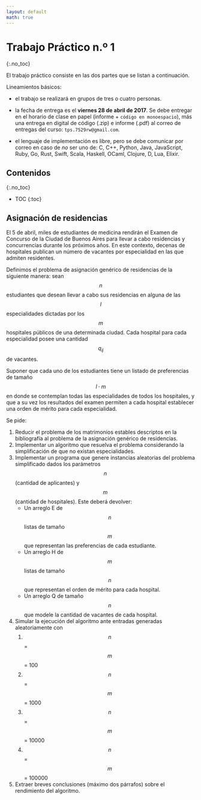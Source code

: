 ```yaml
---
layout: default
math: true
---
```


Trabajo Práctico n.º 1
======================
{:.no_toc}

El trabajo práctico consiste en las dos partes que se listan a continuación.

Lineamientos básicos:

  - el trabajo se realizará en grupos de tres o cuatro personas.

  - la fecha de entrega es el **viernes 28 de abril de 2017**. Se debe entregar en el horario de clase en papel (informe + `código en monoespacio`), más una entrega en digital de código (.zip) e informe (.pdf) al correo de entregas del curso: `tps.7529rw@gmail.com`.

  - el lenguaje de implementación es libre, pero se debe comunicar por correo en caso de _no_ ser uno de: C, C++, Python, Java, JavaScript, Ruby, Go, Rust, Swift, Scala, Haskell, OCaml, Clojure, D, Lua, Elixir.


## Contenidos
{:.no_toc}

* TOC
{:toc}

## Asignación de residencias

El 5 de abril, miles de estudiantes de medicina rendirán el Examen de Concurso de la Ciudad de Buenos Aires
para llevar a cabo residencias y concurrencias durante los próximos años. En este contexto, decenas de hospitales
publican un número de vacantes por especialidad en las que admiten residentes.

Definimos el problema de asignación genérico de residencias de la siguiente manera: sean $$n$$ estudiantes que desean llevar
a cabo sus residencias en alguna de las $$l$$ especialidades dictadas por los $$m$$ hospitales públicos de una determinada ciudad.
Cada hospital para cada especialidad posee una cantidad $$q_{ij}$$ de vacantes.

Suponer que cada uno de los estudiantes tiene un listado de preferencias de tamaño $$l \cdot m$$ en donde se contemplan todas las
especialidades de todos los hospitales, y que a su vez los resultados del examen permiten a cada hospital establecer una
orden de mérito para cada especialidad.

Se pide:

1. Reducir el problema de los matrimonios estables descriptos en la bibliografía al problema de la asignación genérico de residencias.
2. Implementar un algoritmo que resuelva el problema considerando la simplificación de que no existan especialidades.
3. Implementar un programa que genere instancias aleatorias del problema simplificado dados los parámetros $$n$$
   (cantidad de aplicantes) y $$m$$ (cantidad de hospitales).
     Este deberá devolver:
      - Un arreglo E de $$n$$ listas de tamaño $$m$$ que representan las preferencias de cada estudiante.
      - Un arreglo H de $$m$$ listas de tamaño $$n$$ que representan el orden de mérito para cada hospital.
      - Un arreglo Q de tamaño $$n$$ que modele la cantidad de vacantes de cada hospital.
4. Simular la ejecución del algoritmo ante entradas generadas aleatoriamente con
    1. $$n$$ = $$m$$ = 100
    2. $$n$$ = $$m$$ = 1000
    3. $$n$$ = $$m$$ = 10000
    4. $$n$$ = $$m$$ = 100000
5. Extraer breves conclusiones (máximo dos párrafos) sobre el rendimiento del algoritmo.
